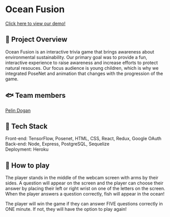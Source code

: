 # Ocean Fusion

<a href="https://ocean-fusion.herokuapp.com/">Click here to view our demo!</a>

## 🌊 Project Overview

Ocean Fusion is an interactive trivia game that brings awareness about environmental sustainability. Our primary goal was to provide a fun, interactive experience to raise awareness and increase efforts to protect natural resouces. Our focus audience is young children, which is why we integrated PoseNet and animation that changes with the progression of the game.

## 🐟 Team members

<a href="https://github.com/zeldapelin"> Pelin Dogan</a>

## 🐠 Tech Stack

Front-end: TensorFlow, Posenet, HTML, CSS, React, Redux, Google OAuth
<br>Back-end: Node, Express, PostgreSQL, Sequelize
<br>Deployment: Heroku

## 👾 How to play

The player stands in the middle of the webcam screen with arms by their sides. A question will appear on the screen and the player can choose their answer by placing their left or right wrist on one of the letters on the screen. When the player answers a question correctly, fish will appear in the ocean!

The player will win the game if they can answer FIVE questions correctly in ONE minute. If not, they will have the option to play again!
